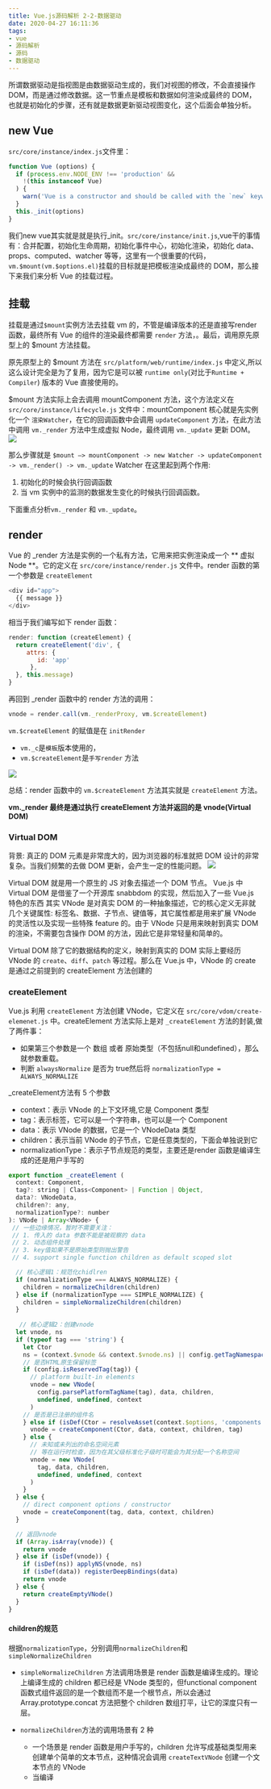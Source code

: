 ```yaml
---
title: Vue.js源码解析 2-2-数据驱动
date: 2020-04-27 16:11:36
tags:
- vue
- 源码解析
- 源码
- 数据驱动
---
```


所谓数据驱动是指视图是由数据驱动生成的，我们对视图的修改，不会直接操作 DOM，而是通过修改数据。这一节重点是模板和数据如何渲染成最终的 DOM，也就是初始化的步骤，还有就是数据更新驱动视图变化，这个后面会单独分析。

<!-- more -->

## new Vue

`src/core/instance/index.js`文件里：
``` js
function Vue (options) {
  if (process.env.NODE_ENV !== 'production' &&
    !(this instanceof Vue)
  ) {
    warn('Vue is a constructor and should be called with the `new` keyword')
  }
  this._init(options)
}
```
我们new vue其实就是就是执行_init。`src/core/instance/init.js`,vue干的事情有：合并配置，初始化生命周期，初始化事件中心，初始化渲染，初始化 data、props、computed、watcher 等等，这里有一个很重要的代码，`vm.$mount(vm.$options.el)`挂载的目标就是把模板渲染成最终的 DOM，那么接下来我们来分析 Vue 的挂载过程。

## 挂载

挂载是通过`$mount`实例方法去挂载 vm 的，不管是编译版本的还是直接写render函数，最终所有 Vue 的组件的渲染最终都需要 `render` 方法，。最后，调用原先原型上的 $mount 方法挂载。

原先原型上的 $mount 方法在 `src/platform/web/runtime/index.js` 中定义,所以这么设计完全是为了复用，因为它是可以被 `runtime only`(对比于`Runtime + Compiler`) 版本的 Vue 直接使用的。

$mount 方法实际上会去调用 mountComponent 方法，这个方法定义在 `src/core/instance/lifecycle.js` 文件中：mountComponent 核心就是先实例化一个 `渲染Watcher`，在它的回调函数中会调用 `updateComponent` 方法，在此方法中调用 `vm._render` 方法中生成虚拟 Node，最终调用 `vm._update` 更新 DOM。
![](https://cdn.liujiefront.com/images/vue-source/19cpk.png)

那么步骤就是 `$mount —> mountComponent -> new Watcher -> updateComponent -> vm._render() -> vm._update`
Watcher 在这里起到两个作用:
1. 初始化的时候会执行回调函数
2. 当 vm 实例中的监测的数据发生变化的时候执行回调函数。
   
下面重点分析`vm._render` 和 `vm._update`。

## render

Vue 的 _render 方法是实例的一个私有方法，它用来把实例渲染成一个 ** 虚拟 Node **。它的定义在 `src/core/instance/render.js` 文件中。render 函数的第一个参数是 `createElement`
``` js
<div id="app">
  {{ message }}
</div>
```
相当于我们编写如下 render 函数：
``` js
render: function (createElement) {
  return createElement('div', {
     attrs: {
        id: 'app'
      },
  }, this.message)
}
```
再回到 _render 函数中的 render 方法的调用：
``` js
vnode = render.call(vm._renderProxy, vm.$createElement)
```

`vm.$createElement` 的赋值是在 `initRender` 

- `vm._c`是`模板`版本使用的，
- `vm.$createElement`是`手写render` 方法

![](https://cdn.liujiefront.com/images/vue-source/gimx5.png)

总结：render 函数中的 `vm.$createElement` 方法其实就是 `createElement` 方法。

**vm._render 最终是通过执行 createElement 方法并返回的是 vnode(Virtual DOM)**

### Virtual DOM

背景: 真正的 DOM 元素是非常庞大的，因为浏览器的标准就把 DOM 设计的非常复杂。当我们频繁的去做 DOM 更新，会产生一定的性能问题。
![](https://cdn.liujiefront.com/images/vue-source/ozfdg.jpg)

Virtual DOM 就是用一个原生的 JS 对象去描述一个 DOM 节点。
Vue.js 中 Virtual DOM 是借鉴了一个开源库 snabbdom 的实现，然后加入了一些 Vue.js 特色的东西
其实 VNode 是对真实 DOM 的一种抽象描述，它的核心定义无非就几个关键属性: 标签名、数据、子节点、键值等，其它属性都是用来扩展 VNode 的灵活性以及实现一些特殊 feature 的。由于 VNode 只是用来映射到真实 DOM 的渲染，不需要包含操作 DOM 的方法，因此它是非常轻量和简单的。

Virtual DOM 除了它的数据结构的定义，映射到真实的 DOM 实际上要经历 VNode 的 `create`、`diff`、`patch` 等过程。那么在 Vue.js 中，VNode 的 create 是通过之前提到的 createElement 方法创建的

### createElement

Vue.js 利用 `createElement` 方法创建 VNode，它定义在 `src/core/vdom/create-elemenet.js` 中。createElement 方法实际上是对 `_createElement` 方法的封装,做了两件事：

* 如果第三个参数是一个 数组 或者 原始类型（不包括null和undefined），那么就参数重载。
* 判断 `alwaysNormalize` 是否为 true然后将 `normalizationType = ALWAYS_NORMALIZE`

_createElement方法有 5 个参数
- context：表示 VNode 的上下文环境,它是 Component 类型
- tag：表示标签，它可以是一个字符串，也可以是一个 Component
- data：表示 VNode 的数据，它是一个 VNodeData 类型
- children：表示当前 VNode 的子节点，它是任意类型的，下面会单独说到它
- normalizationType：表示子节点规范的类型，主要还是render 函数是编译生成的还是用户手写的

```js
export function _createElement (
  context: Component,
  tag?: string | Class<Component> | Function | Object,
  data?: VNodeData,
  children?: any,
  normalizationType?: number
): VNode | Array<VNode> {
 // 一些边缘情况，暂时不需要关注：  
 // 1. 传入的 data 参数不能是被观察的 data  
 // 2. 动态组件处理  
 // 3. key值如果不是原始类型则抛出警告  
 // 4. support single function children as default scoped slot

  // 核心逻辑1：规范化chidlren
  if (normalizationType === ALWAYS_NORMALIZE) {
    children = normalizeChildren(children)
  } else if (normalizationType === SIMPLE_NORMALIZE) {
    children = simpleNormalizeChildren(children)
  }
  
   // 核心逻辑2：创建vnode
  let vnode, ns
  if (typeof tag === 'string') {
    let Ctor
    ns = (context.$vnode && context.$vnode.ns) || config.getTagNamespace(tag)
    // 是否HTML原生保留标签
    if (config.isReservedTag(tag)) {
      // platform built-in elements
      vnode = new VNode(
        config.parsePlatformTagName(tag), data, children,
        undefined, undefined, context
      )
    // 是否是已注册的组件名
    } else if (isDef(Ctor = resolveAsset(context.$options, 'components', tag))) {
      vnode = createComponent(Ctor, data, context, children, tag)
    } else {
      // 未知或未列出的命名空间元素
      // 等在运行时检查，因为在其父级标准化子级时可能会为其分配一个名称空间
      vnode = new VNode(
        tag, data, children,
        undefined, undefined, context
      )
    }
  } else {
    // direct component options / constructor
    vnode = createComponent(tag, data, context, children)
  }

  // 返回vnode
  if (Array.isArray(vnode)) {
    return vnode
  } else if (isDef(vnode)) {
    if (isDef(ns)) applyNS(vnode, ns)
    if (isDef(data)) registerDeepBindings(data)
    return vnode
  } else {
    return createEmptyVNode()
  }
}
```

#### children的规范
根据`normalizationType`，分别调用`normalizeChildren`和`simpleNormalizeChildren`
- `simpleNormalizeChildren` 方法调用场景是 render 函数是编译生成的。理论上编译生成的 children 都已经是 VNode 类型的，但functional component 函数式组件返回的是一个数组而不是一个根节点，所以会通过 Array.prototype.concat 方法把整个 children 数组打平，让它的深度只有一层。
- `normalizeChildren`方法的调用场景有 2 种
  - 一个场景是 render 函数是用户手写的，children 允许写成基础类型用来创建单个简单的文本节点，这种情况会调用 `createTextVNode` 创建一个文本节点的 VNode
  - 当编译 <template>、slot、v-for 的时候会产生嵌套数组，这会调用 `normalizeArrayChildren` 方法

  `normalizeArrayChildren`主要的逻辑就是遍历 children，获得单个节点 c，然后对 c 的类型判断
    - 数组：递归调用 normalizeArrayChildren
    - 基础类型：通过 createTextVNode 方法转换成 VNode 类型
    - vnode类型：如果 children 是一个 v-for 列表，则根据 nestedIndex 去更新它的 key。

经过对 children 的规范化，children 变成了一个类型为 VNode 的 Array。

#### VNode的创建

当 tag 是一个字符串时：
  - 如果 tag 是内置标签则直接创建一个对应的 VNode 对象。
  - 如果 tag 如果是已注册的组件名，则调用 `createComponent` 函数。
  - tag 是一个未知的标签名，这里会直接按标签名创建 vnode，然后等运行时再来检查，因为它的父级规范化子级时可能会为其分配命名空间。

当 tag 不是字符串时：
  - 通过 `createComponent` 创建组件类型的 VNode

根据tag的类型，会调用不同的方法去生成vnode的实例，最终返回出去
![](https://cdn.liujiefront.com/images/vue-source/80180.png)

createElement总结：
每个 VNode 有 children，children 每个元素也是一个 VNode，这样就形成了一个 VNode Tree，它很好的描述了我们的 DOM Tree。

## update

上面的提到的`mountComponent`方法里有`vm._update(vm._render(), hydrating)`的调用。（ ** _update 方法的作用是把 VNode 渲染成真实的 DOM ** 对比于 ** _render的作用是把真实的DOM转化为VNode **）。它的定义在 `src/core/instance/lifecycle.js` 中
![](https://cdn.liujiefront.com/images/vue-source/975yl.png)

`_update` 的核心就是调用 `vm.__patch__ `方法, 浏览器下会指向`src/platforms/web/runtime/patch.js`。里面有`createPatchFunction`方法
![](https://cdn.liujiefront.com/images/vue-source/j0c5r.png)

`createPatchFunction`方法很长，内部定义了一系列的辅助方法；
最终一个关键代码是：`return function patch (oldVnode, vnode, hydrating, removeOnly)`。
这个方法就赋值给了`lifecycleMixin`里的`vm.$el`
```js
const hooks = ['create', 'activate', 'update', 'remove', 'destroy']
export function createPatchFunction (backend) {
  let i, j
  const cbs = {}

  const { modules, nodeOps } = backend
  // 遍历，将 hooks 作为 cbs 属性，然后将对应的 modules 的子项 push 到 cbs.hooks 中。
  for (i = 0; i < hooks.length; ++i) {
    cbs[hooks[i]] = []
    for (j = 0; j < modules.length; ++j) {
      if (isDef(modules[j][hooks[i]])) {
        cbs[hooks[i]].push(modules[j][hooks[i]])
      }
    }
  }

  // ...这里定义了很多辅助函数

  // 返回真正的patch
  return function patch (oldVnode, vnode, hydrating, removeOnly) {

  }
}
```

下面对`createPatchFunction`和`patch`函数单独的讲解下：

`createPatchFunction`方法有两个参数：
- nodeOps：表示对 “平台 DOM” 的一些操作方法
- modules：表示平台的一些模块，它们会在整个 patch 过程的不同阶段执行相应的钩子函数。

```js
<body>
    <div id="app"></div>
</body>
var app = new Vue({
    el: '#app',
    render: function(createElement) {
        return createElement('div', {
            attrs: { id: 'app' }
        }, 'Hello Vue!')
    }
})
```

`patch`方法有四个参数：
- oldVnode：例子中 id 为 app 的 DOM 对象，也就是在 HTML 模板中写的 <div id="app">，vm.$el 的赋值是在之前 mountComponent 函数做的。
- vnode：表示执行 _render 后返回的 VNode 的节点；
- hydrating 表示是否是服务端渲染
- removeOnly 是给 transition-group 用的

`patch`函数本身,内部的实现还是很复杂的，看几个关键步骤：
``` js
const isRealElement = isDef(oldVnode.nodeType)
if (!isRealElement && sameVnode(oldVnode, vnode)) {
  // ...

} else {
  if (isRealElement) {
    // ...     

    // 将真实的 DOM 转换成 vnode，也就是 <div id="app"></div>
    oldVnode = emptyNodeAt(oldVnode)
  }
  // 保存真实的DOM
  const oldElm = oldVnode.elm
  // body
  const parentElm = nodeOps.parentNode(oldElm)

  // insertedVnodeQueue 在这是空数组
  // oldEm._leaveCb 在这是 undefined
  // nextSibling表示DOM的右边的节点，在这是换行text节点
  createElm(
    vnode,
    insertedVnodeQueue,
    oldElm._leaveCb ? null : parentElm,
    nodeOps.nextSibling(oldElm)
  )

  // 销毁旧节点        
  if (isDef(parentElm)) {          
    removeVnodes([oldVnode], 0, 0)        
  } else if (isDef(oldVnode.tag)) {
    invokeDestroyHook(oldVnode)        
  }
}
```

1. oldVnode 是真实的 DOM，通过 emptyNodeAt 将真实的 DOM 转换成 vnode
```js
  oldVnode = emptyNodeAt(oldVnode)
```
2. parentElm: 比如 body 节点（`<body><div id="app"></div></body>`）
   
3. 调用 createElm 方法：作用是通过虚拟节点创建真实的 DOM 并插入到它的父节点中:
   
  - createComponent 尝试创建子组件
  - createChildren 创建子元素，实际上是遍历子虚拟节点，递归调用 createElm，这是一种常用的**深度优先**的遍历算法
  - invokeCreateHooks 执行所有的 create 的钩子并把 vnode push 到 insertedVnodeQueue 中
  - insert 把 DOM 插入到父节点中，因为是递归调用，子元素会优先调用 insert，所以整个 vnode 树节点的插入顺序是**先子后父**

4. vnode.parent: 父占位节点。和组件相关
   
5. 判断之前定义的 parentElm 是否存在，有则删除掉 vm.$el 对应的节点。在执行这一步前，浏览器的 DOM 结构是这样的：
```js
<body>
    <div id="app"></div>
    <div id="app">Hello Vue!</div>
</body>
```
之后删除 `<div id="app"></div>` 完成新旧节点替换工作。

6. 最后将 vnode.elm（也就是真实DOM）返回。

## 总结
从初始化 Vue 到最终渲染的整个过程大概能分为这样的步骤：

![](https://cdn.liujiefront.com/images/vue-source/dkmh3.jpg)

